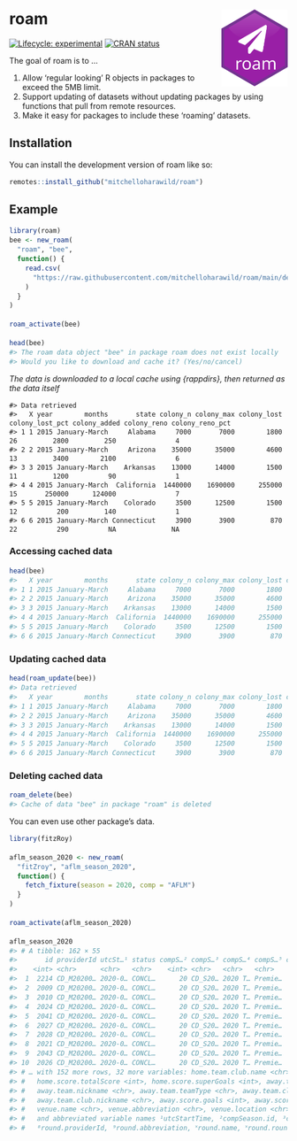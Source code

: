 
<!-- README.md is generated from README.Rmd. Please edit that file -->

# roam <img src="man/figures/logo.svg" align="right" height="139" />

<!-- badges: start -->

[![Lifecycle:
experimental](https://img.shields.io/badge/lifecycle-experimental-orange.svg)](https://lifecycle.r-lib.org/articles/stages.html#experimental)
[![CRAN
status](https://www.r-pkg.org/badges/version/roam)](https://CRAN.R-project.org/package=roam)
<!-- badges: end -->

The goal of roam is to …

1.  Allow ‘regular looking’ R objects in packages to exceed the 5MB
    limit.
2.  Support updating of datasets without updating packages by using
    functions that pull from remote resources.
3.  Make it easy for packages to include these ‘roaming’ datasets.

## Installation

You can install the development version of roam like so:

``` r
remotes::install_github("mitchelloharawild/roam")
```

## Example

``` r
library(roam)
bee <- new_roam(
  "roam", "bee",
  function() {
    read.csv(
      "https://raw.githubusercontent.com/mitchelloharawild/roam/main/demo/bee_colonies.csv"
    )
  }
)

roam_activate(bee)

head(bee)
#> The roam data object "bee" in package roam does not exist locally
#> Would you like to download and cache it? (Yes/no/cancel)
```

*The data is downloaded to a local cache using {rappdirs}, then returned
as the data itself*

    #> Data retrieved
    #>   X year        months       state colony_n colony_max colony_lost colony_lost_pct colony_added colony_reno colony_reno_pct
    #> 1 1 2015 January-March     Alabama     7000       7000        1800              26         2800         250               4
    #> 2 2 2015 January-March     Arizona    35000      35000        4600              13         3400        2100               6
    #> 3 3 2015 January-March    Arkansas    13000      14000        1500              11         1200          90               1
    #> 4 4 2015 January-March  California  1440000    1690000      255000              15       250000      124000               7
    #> 5 5 2015 January-March    Colorado     3500      12500        1500              12          200         140               1
    #> 6 6 2015 January-March Connecticut     3900       3900         870              22          290          NA              NA

### Accessing cached data

``` r
head(bee)
#>   X year        months       state colony_n colony_max colony_lost colony_lost_pct colony_added colony_reno colony_reno_pct
#> 1 1 2015 January-March     Alabama     7000       7000        1800              26         2800         250               4
#> 2 2 2015 January-March     Arizona    35000      35000        4600              13         3400        2100               6
#> 3 3 2015 January-March    Arkansas    13000      14000        1500              11         1200          90               1
#> 4 4 2015 January-March  California  1440000    1690000      255000              15       250000      124000               7
#> 5 5 2015 January-March    Colorado     3500      12500        1500              12          200         140               1
#> 6 6 2015 January-March Connecticut     3900       3900         870              22          290          NA              NA
```

### Updating cached data

``` r
head(roam_update(bee))
#> Data retrieved
#>   X year        months       state colony_n colony_max colony_lost colony_lost_pct colony_added colony_reno colony_reno_pct
#> 1 1 2015 January-March     Alabama     7000       7000        1800              26         2800         250               4
#> 2 2 2015 January-March     Arizona    35000      35000        4600              13         3400        2100               6
#> 3 3 2015 January-March    Arkansas    13000      14000        1500              11         1200          90               1
#> 4 4 2015 January-March  California  1440000    1690000      255000              15       250000      124000               7
#> 5 5 2015 January-March    Colorado     3500      12500        1500              12          200         140               1
#> 6 6 2015 January-March Connecticut     3900       3900         870              22          290          NA              NA
```

### Deleting cached data

``` r
roam_delete(bee)
#> Cache of data "bee" in package "roam" is deleted
```

You can even use other package’s data.

``` r
library(fitzRoy)

aflm_season_2020 <- new_roam(
  "fitZroy", "aflm_season_2020",
  function() {
    fetch_fixture(season = 2020, comp = "AFLM")
  }
)

roam_activate(aflm_season_2020)

aflm_season_2020
#> # A tibble: 162 × 55
#>       id providerId utcSt…¹ status compS…² compS…³ compS…⁴ compS…⁵ compS…⁶ round…⁷ round…⁸ round…⁹ round…˟ round…˟ round…˟ home.…˟ home.…˟ home.…˟ home.…˟ home.…˟ home.…˟ home.…˟ home.…˟
#>    <int> <chr>      <chr>   <chr>    <int> <chr>   <chr>   <chr>     <int>   <int> <chr>   <chr>   <chr>     <int> <list>    <int> <chr>   <chr>   <chr>   <chr>   <chr>     <int> <chr>  
#>  1  2214 CD_M20200… 2020-0… CONCL…      20 CD_S20… 2020 T… Premie…      22     263 CD_R20… Rd 1    Round 1       1 <df>         16 CD_T120 Richmo… RICH    Tigers  MEN          22 CD_O25 
#>  2  2009 CD_M20200… 2020-0… CONCL…      20 CD_S20… 2020 T… Premie…      22     263 CD_R20… Rd 1    Round 1       1 <df>          8 CD_T140 Wester… WB      Bulldo… MEN          25 CD_O31 
#>  3  2010 CD_M20200… 2020-0… CONCL…      20 CD_S20… 2020 T… Premie…      22     263 CD_R20… Rd 1    Round 1       1 <df>         12 CD_T50  Essend… ESS     Bombers MEN          10 CD_O9  
#>  4  2024 CD_M20200… 2020-0… CONCL…      20 CD_S20… 2020 T… Premie…      22     263 CD_R20… Rd 1    Round 1       1 <df>          1 CD_T10  Adelai… ADEL    Crows   MEN           3 CD_O1  
#>  5  2041 CD_M20200… 2020-0… CONCL…      20 CD_S20… 2020 T… Premie…      22     263 CD_R20… Rd 1    Round 1       1 <df>         15 CD_T10… GWS Gi… GWS     Giants  MEN           5 CD_O16 
#>  6  2027 CD_M20200… 2020-0… CONCL…      20 CD_S20… 2020 T… Premie…      22     263 CD_R20… Rd 1    Round 1       1 <df>          4 CD_T10… Gold C… GCFC    Suns    MEN           9 CD_O14 
#>  7  2028 CD_M20200… 2020-0… CONCL…      20 CD_S20… 2020 T… Premie…      22     263 CD_R20… Rd 1    Round 1       1 <df>          6 CD_T100 North … NMFC    Kangar… MEN          20 CD_O20 
#>  8  2021 CD_M20200… 2020-0… CONCL…      20 CD_S20… 2020 T… Premie…      22     263 CD_R20… Rd 1    Round 1       1 <df>          9 CD_T80  Hawtho… HAW     Hawks   MEN          16 CD_O17 
#>  9  2043 CD_M20200… 2020-0… CONCL…      20 CD_S20… 2020 T… Premie…      22     263 CD_R20… Rd 1    Round 1       1 <df>         18 CD_T150 West C… WCE     Eagles  MEN          23 CD_O30 
#> 10  2026 CD_M20200… 2020-0… CONCL…      20 CD_S20… 2020 T… Premie…      22     264 CD_R20… Rd 2    Round 2       2 <df>          3 CD_T40  Collin… COLL    Magpies MEN          12 CD_O6  
#> # … with 152 more rows, 32 more variables: home.team.club.name <chr>, home.team.club.abbreviation <chr>, home.team.club.nickname <chr>, home.score.goals <int>, home.score.behinds <int>,
#> #   home.score.totalScore <int>, home.score.superGoals <int>, away.team.id <int>, away.team.providerId <chr>, away.team.name <chr>, away.team.abbreviation <chr>,
#> #   away.team.nickname <chr>, away.team.teamType <chr>, away.team.club.id <int>, away.team.club.providerId <chr>, away.team.club.name <chr>, away.team.club.abbreviation <chr>,
#> #   away.team.club.nickname <chr>, away.score.goals <int>, away.score.behinds <int>, away.score.totalScore <int>, away.score.superGoals <int>, venue.id <int>, venue.providerId <chr>,
#> #   venue.name <chr>, venue.abbreviation <chr>, venue.location <chr>, venue.state <chr>, venue.timezone <chr>, venue.landOwner <chr>, metadata.ticket_link <chr>, compSeason.year <dbl>,
#> #   and abbreviated variable names ¹​utcStartTime, ²​compSeason.id, ³​compSeason.providerId, ⁴​compSeason.name, ⁵​compSeason.shortName, ⁶​compSeason.currentRoundNumber, ⁷​round.id,
#> #   ⁸​round.providerId, ⁹​round.abbreviation, ˟​round.name, ˟​round.roundNumber, ˟​round.byes, ˟​home.team.id, ˟​home.team.providerId, ˟​home.team.name, ˟​home.team.abbreviation, …
```
